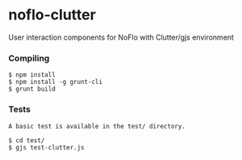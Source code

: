 # noflo-clutter

User interaction components for NoFlo with Clutter/gjs environment

### Compiling

    $ npm install
    $ npm install -g grunt-cli
    $ grunt build

### Tests

    A basic test is available in the test/ directory.

    $ cd test/
    $ gjs test-clutter.js
